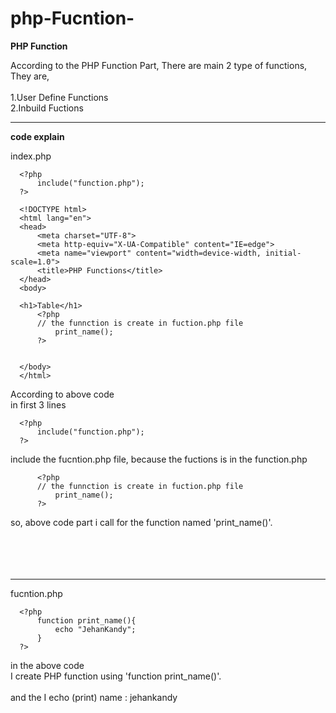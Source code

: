 # php-Fucntion-
<b>PHP Function</b> 

According to the PHP Function Part, There are main 2 type of functions,
<br>
They are,<br><br>
1.User Define Functions<br>
2.Inbuild Fuctions<br>




*****************************************

<b>code explain</b>

index.php


      <?php
          include("function.php");
      ?>

      <!DOCTYPE html>
      <html lang="en">
      <head>
          <meta charset="UTF-8">
          <meta http-equiv="X-UA-Compatible" content="IE=edge">
          <meta name="viewport" content="width=device-width, initial-scale=1.0">
          <title>PHP Functions</title>
      </head>
      <body>

      <h1>Table</h1>
          <?php
          // the funnction is create in fuction.php file
              print_name();
          ?>


      </body>
      </html>

According to above code
<br>
in first 3 lines

      <?php
          include("function.php");
      ?>
      
include the fucntion.php file, because the fuctions is in the function.php<br>

          <?php
          // the funnction is create in fuction.php file
              print_name();
          ?>
          
so, above code part i call for the function named 'print_name()'. <br>
<br><br><br><br>


*************************



fucntion.php


      <?php
          function print_name(){
              echo "JehanKandy";
          }
      ?>
      
      
in the above code<br>
I create PHP function using 'function print_name()'.<br>
<br>
and the I echo (print) name : jehankandy



